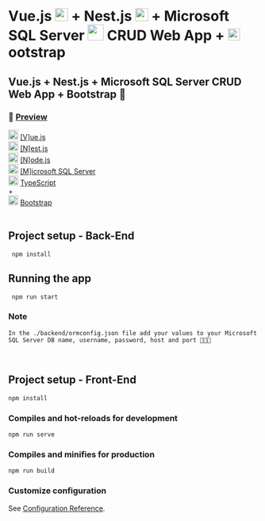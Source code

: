 # Vue.js <img src="https://cdn.icon-icons.com/icons2/2107/PNG/512/file_type_vue_icon_130078.png" width="26px"/> + Nest.js <img src="https://cdn.icon-icons.com/icons2/2107/PNG/512/file_type_nestjs_icon_130355.png" width="26px"/> + Microsoft SQL Server <img src="https://cdn-icons-png.flaticon.com/512/5968/5968364.png" width="32px"/> CRUD Web App \+ <img src="https://cdn.icon-icons.com/icons2/2415/PNG/512/bootstrap_plain_logo_icon_146619.png" width="24px"/>ootstrap

## Vue.js + Nest.js + Microsoft SQL Server CRUD Web App + Bootstrap 🙌 <br>

### 🎥 [Preview](https://youtu.be/n0HTvfQ64No)<br>

<img src="https://cdn.icon-icons.com/icons2/2107/PNG/512/file_type_vue_icon_130078.png" width="20px"/> [[V]ue.js](https://v3.vuejs.org/)<br>
<img src="https://cdn.icon-icons.com/icons2/2107/PNG/512/file_type_nestjs_icon_130355.png" width="20px"/> [[N]est.js](https://nestjs.com/) <br>
<img src="https://cdn.icon-icons.com/icons2/2107/PNG/512/file_type_node_icon_130301.png" width="20px"/> [[N]ode.js](https://nodejs.org/en/)<br>
<img src="https://cdn-icons-png.flaticon.com/512/5968/5968364.png" width="20px"/> [[M]icrosoft SQL Server](https://www.microsoft.com/en-us/sql-server/)<br>
<img src="https://cdn.icon-icons.com/icons2/2107/PNG/512/file_type_typescript_official_icon_130107.png" width="20px"/> [TypeScript](https://www.typescriptlang.org/)<br>
\+ <br>
<img src="https://cdn.icon-icons.com/icons2/2415/PNG/512/bootstrap_plain_logo_icon_146619.png" width="20px"/> [Bootstrap](https://getbootstrap.com/)<br><br>

## Project setup - Back-End

```
 npm install
```

## Running the app

```
 npm run start
```

### Note

```
In the ./backend/ormconfig.json file add your values to your Microsoft SQL Server DB name, username, password, host and port 🔗🧔🔐
```

<br>

## Project setup - Front-End

```
npm install
```

### Compiles and hot-reloads for development

```
npm run serve
```

### Compiles and minifies for production

```
npm run build
```

### Customize configuration

See [Configuration Reference](https://cli.vuejs.org/config/).
